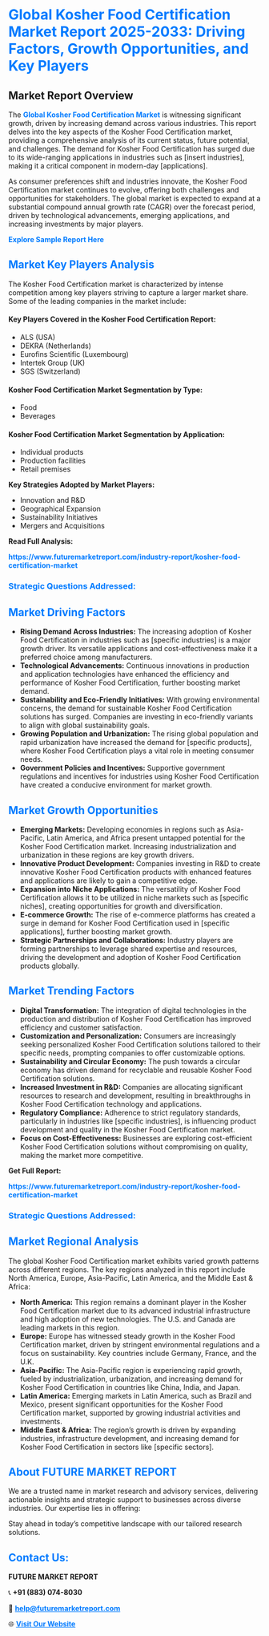 <h1 style="color: #007BFF;">Global Kosher Food Certification Market Report 2025-2033: Driving Factors, Growth Opportunities, and Key Players</h1>

<section id="overview">
<h2>Market Report Overview</h2>
<p>The <a href="https://www.futuremarketreport.com/industry-report/kosher-food-certification-market" style="color: #007BFF; text-decoration: none;"><strong>Global Kosher Food Certification Market</strong></a> is witnessing significant growth, driven by increasing demand across various industries. This report delves into the key aspects of the Kosher Food Certification market, providing a comprehensive analysis of its current status, future potential, and challenges. The demand for Kosher Food Certification has surged due to its wide-ranging applications in industries such as [insert industries], making it a critical component in modern-day [applications].</p>
<p>As consumer preferences shift and industries innovate, the Kosher Food Certification market continues to evolve, offering both challenges and opportunities for stakeholders. The global market is expected to expand at a substantial compound annual growth rate (CAGR) over the forecast period, driven by technological advancements, emerging applications, and increasing investments by major players.</p>
</section>

<section id="overview">
<p><a href="https://www.futuremarketreport.com/request-sample/reportId=37332" style="color: #007BFF; text-decoration: none;"><strong>Explore Sample Report Here</strong></a></p>
</section>

<section id="key-players">
<h2 style="color: #007BFF;">Market Key Players Analysis</h2>
<p>The Kosher Food Certification market is characterized by intense competition among key players striving to capture a larger market share. Some of the leading companies in the market include:</p>
<h4>Key Players Covered in the Kosher Food Certification Report:</h4>
<ul><li>ALS (USA)</li><li>DEKRA (Netherlands)</li><li>Eurofins Scientific (Luxembourg)</li><li>Intertek Group (UK)</li><li>SGS (Switzerland)</li></ul>
<h4>Kosher Food Certification Market Segmentation by Type:</h4>
<ul><li>Food</li><li>Beverages</li></ul>

<h4>Kosher Food Certification Market Segmentation by Application:</h4>
<ul><li>Individual products</li><li>Production facilities</li><li>Retail premises</li></ul>
<p><strong>Key Strategies Adopted by Market Players:</strong></p>
<ul>
<li>Innovation and R&D</li>
<li>Geographical Expansion</li>
<li>Sustainability Initiatives</li>
<li>Mergers and Acquisitions</li>
</ul>
</section>

<section>
<p><strong>Read Full Analysis: </strong></p><a href="https://www.futuremarketreport.com/industry-report/kosher-food-certification-market" style="color: #007BFF; text-decoration: none;"><strong>https://www.futuremarketreport.com/industry-report/kosher-food-certification-market</strong></a>
<h3 style="color: #007BFF;">Strategic Questions Addressed:</h3>
</section>

<section id="driving-factors">
<h2 style="color: #007BFF;">Market Driving Factors</h2>
<ul>
<li><strong>Rising Demand Across Industries:</strong> The increasing adoption of Kosher Food Certification in industries such as [specific industries] is a major growth driver. Its versatile applications and cost-effectiveness make it a preferred choice among manufacturers.</li>
<li><strong>Technological Advancements:</strong> Continuous innovations in production and application technologies have enhanced the efficiency and performance of Kosher Food Certification, further boosting market demand.</li>
<li><strong>Sustainability and Eco-Friendly Initiatives:</strong> With growing environmental concerns, the demand for sustainable Kosher Food Certification solutions has surged. Companies are investing in eco-friendly variants to align with global sustainability goals.</li>
<li><strong>Growing Population and Urbanization:</strong> The rising global population and rapid urbanization have increased the demand for [specific products], where Kosher Food Certification plays a vital role in meeting consumer needs.</li>
<li><strong>Government Policies and Incentives:</strong> Supportive government regulations and incentives for industries using Kosher Food Certification have created a conducive environment for market growth.</li>
</ul>
</section>

<section id="growth-opportunities">
<h2 style="color: #007BFF;">Market Growth Opportunities</h2>
<ul>
<li><strong>Emerging Markets:</strong> Developing economies in regions such as Asia-Pacific, Latin America, and Africa present untapped potential for the Kosher Food Certification market. Increasing industrialization and urbanization in these regions are key growth drivers.</li>
<li><strong>Innovative Product Development:</strong> Companies investing in R&D to create innovative Kosher Food Certification products with enhanced features and applications are likely to gain a competitive edge.</li>
<li><strong>Expansion into Niche Applications:</strong> The versatility of Kosher Food Certification allows it to be utilized in niche markets such as [specific niches], creating opportunities for growth and diversification.</li>
<li><strong>E-commerce Growth:</strong> The rise of e-commerce platforms has created a surge in demand for Kosher Food Certification used in [specific applications], further boosting market growth.</li>
<li><strong>Strategic Partnerships and Collaborations:</strong> Industry players are forming partnerships to leverage shared expertise and resources, driving the development and adoption of Kosher Food Certification products globally.</li>
</ul>
</section>

<section id="trending-factors">
<h2 style="color: #007BFF;">Market Trending Factors</h2>
<ul>
<li><strong>Digital Transformation:</strong> The integration of digital technologies in the production and distribution of Kosher Food Certification has improved efficiency and customer satisfaction.</li>
<li><strong>Customization and Personalization:</strong> Consumers are increasingly seeking personalized Kosher Food Certification solutions tailored to their specific needs, prompting companies to offer customizable options.</li>
<li><strong>Sustainability and Circular Economy:</strong> The push towards a circular economy has driven demand for recyclable and reusable Kosher Food Certification solutions.</li>
<li><strong>Increased Investment in R&D:</strong> Companies are allocating significant resources to research and development, resulting in breakthroughs in Kosher Food Certification technology and applications.</li>
<li><strong>Regulatory Compliance:</strong> Adherence to strict regulatory standards, particularly in industries like [specific industries], is influencing product development and quality in the Kosher Food Certification market.</li>
<li><strong>Focus on Cost-Effectiveness:</strong> Businesses are exploring cost-efficient Kosher Food Certification solutions without compromising on quality, making the market more competitive.</li>
</ul>
</section>

<section>
<p><strong>Get Full Report: </strong></p><a href="https://www.futuremarketreport.com/industry-report/kosher-food-certification-market" style="color: #007BFF; text-decoration: none;"><strong>https://www.futuremarketreport.com/industry-report/kosher-food-certification-market</strong></a>
<h3 style="color: #007BFF;">Strategic Questions Addressed:</h3>
</section>


<section id="regional-analysis">
<h2 style="color: #007BFF;">Market Regional Analysis</h2>
<p>The global Kosher Food Certification market exhibits varied growth patterns across different regions. The key regions analyzed in this report include North America, Europe, Asia-Pacific, Latin America, and the Middle East & Africa:</p>
<ul>
<li><strong>North America:</strong> This region remains a dominant player in the Kosher Food Certification market due to its advanced industrial infrastructure and high adoption of new technologies. The U.S. and Canada are leading markets in this region.</li>
<li><strong>Europe:</strong> Europe has witnessed steady growth in the Kosher Food Certification market, driven by stringent environmental regulations and a focus on sustainability. Key countries include Germany, France, and the U.K.</li>
<li><strong>Asia-Pacific:</strong> The Asia-Pacific region is experiencing rapid growth, fueled by industrialization, urbanization, and increasing demand for Kosher Food Certification in countries like China, India, and Japan.</li>
<li><strong>Latin America:</strong> Emerging markets in Latin America, such as Brazil and Mexico, present significant opportunities for the Kosher Food Certification market, supported by growing industrial activities and investments.</li>
<li><strong>Middle East & Africa:</strong> The region’s growth is driven by expanding industries, infrastructure development, and increasing demand for Kosher Food Certification in sectors like [specific sectors].</li>
</ul>
</section>

<footer>
<h2 style="color: #007BFF;">About FUTURE MARKET REPORT</h2>
<p>We are a trusted name in market research and advisory services, delivering actionable insights and strategic support to businesses across diverse industries. Our expertise lies in offering:</p>

<p>Stay ahead in today’s competitive landscape with our tailored research solutions.</p>

<h2 style="color: #007BFF;">Contact Us:</h2>
<p><strong>FUTURE MARKET REPORT</strong></p>
<p>📞 <strong>+91 (883) 074-8030</strong></p>
<p>📧 <strong><a href="mailto:help@futuremarketreport.com" style="color: #007BFF;">help@futuremarketreport.com</a></strong></p>
<p>🌐 <strong><a href="https://www.futuremarketreport.com/" style="color: #007BFF;">Visit Our Website</a></strong></p>
</footer>